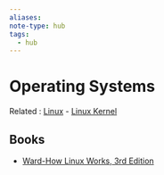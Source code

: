 ```yaml
---
aliases: 
note-type: hub
tags:
  - hub
---
```

# Operating Systems

Related : [Linux](../4-hub-notes-🚉/Linux.md) - [Linux Kernel](../3-permanent-notes-🧲/Linux%20Kernel.md)

## Books

- [Ward-How Linux Works, 3rd Edition](../kindle-highlights/Ward-How%20Linux%20Works,%203rd%20Edition.md)
